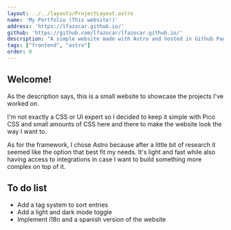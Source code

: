```yaml
---
layout: ../../layouts/ProjectLayout.astro
name: 'My Portfolio (This website!)'
address: 'https://lfazocar.github.io/'
github: 'https://github.com/lfazocar/lfazocar.github.io/'
description: "A simple website made with Astro and hosted in Github Pages to showcase the projects I've worked on."
tags: ["frontend", "astro"]
order: 0
---
```


## Welcome!

As the description says, this is a small website to showcase the projects I've worked on.

I'm not exactly a CSS or UI expert so I decided to keep it simple with Pico CSS and small amounts of CSS here and there to make the website look the way I want to.

As for the framework, I chose Astro because after a little bit of research it seemed like the option that best fit my needs. It's light and fast while also having access to integrations in case I want to build something more complex on top of it.

## To do list

- Add a tag system to sort entries
- Add a light and dark mode toggle
- Implement i18n and a spanish version of the website
